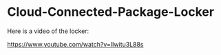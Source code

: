 # Cloud-Connected-Package-Locker

Here is a video of the locker: 

https://www.youtube.com/watch?v=IIwitu3L88s
